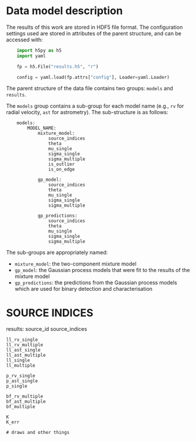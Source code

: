 
# Data model description

The results of this work are stored in HDF5 file format. The configuration
settings used are stored in attributes of the parent structure, and can be
accessed with:

```python
    import h5py as h5
    import yaml

    fp = h5.File("results.h5", "r")

    config = yaml.load(fp.attrs["config"], Loader=yaml.Loader)
```

The parent structure of the data file contains two groups: `models` and `results`.

The `models` group contains a sub-group for each model name (e.g., `rv` for
radial velocity, `ast` for astrometry). The sub-structure is as follows:
```
    models:
        MODEL_NAME:
            mixture_model:
                source_indices
                theta
                mu_single
                sigma_single
                sigma_multiple
                is_outlier
                is_on_edge

            gp_model:
                source_indices
                theta
                mu_single
                sigma_single
                sigma_multiple

            gp_predictions:
                source_indices 
                theta
                mu_single
                sigma_single
                sigma_multiple
```

The sub-groups are appropriately named:
- `mixture_model`: the two-component mixture model
- `gp_model`: the Gaussian process models that were fit to the results of the mixture model
- `gp_predictions`: the predictions from the Gaussian process models which are used for binary detection and characterisation


# SOURCE INDICES


results:
    source_id
    source_indices

    ll_rv_single
    ll_rv_multiple
    ll_ast_single
    ll_ast_multiple
    ll_single
    ll_multiple

    p_rv_single
    p_ast_single
    p_single

    bf_rv_multiple
    bf_ast_multiple
    bf_multiple

    K
    K_err
    
    # draws and other things
